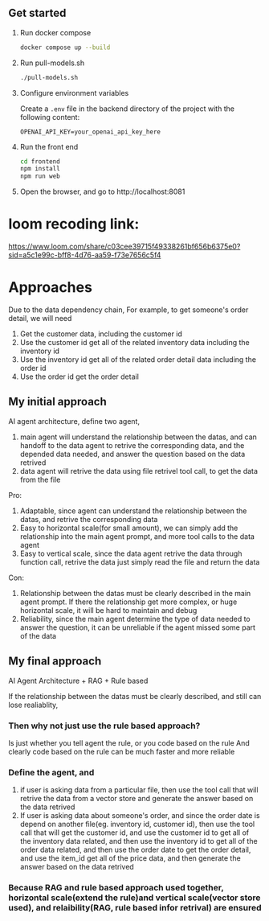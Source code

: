 ## Get started

1. Run docker compose

   ```bash
   docker compose up --build
   ```

2. Run pull-models.sh
   ```bash
   ./pull-models.sh
   ```
3. Configure environment variables

   Create a `.env` file in the backend directory of the project with the following content:

   ```
   OPENAI_API_KEY=your_openai_api_key_here
   ```

4. Run the front end

   ```bash
   cd frontend
   npm install
   npm run web
   ```

5. Open the browser, and go to http://localhost:8081

# loom recoding link:

https://www.loom.com/share/c03cee39715f49338261bf656b6375e0?sid=a5c1e99c-bff8-4d76-aa59-f73e7656c5f4

# Approaches

Due to the data dependency chain, For example, to get someone's order detail, we will need

1. Get the customer data, including the customer id
2. Use the customer id get all of the related inventory data including the inventory id
3. Use the inventory id get all of the related order detail data including the order id
4. Use the order id get the order detail

## My initial approach

AI agent architecture, define two agent,

1. main agent will understand the relationship between the datas, and can handoff to the data agent to retrive the corresponding data, and the depended data needed, and answer the question based on the data retrived
2. data agent will retrive the data using file retrivel tool call, to get the data from the file

Pro:

1. Adaptable, since agent can understand the relationship between the datas, and retrive the corresponding data
2. Easy to horizontal scale(for small amount), we can simply add the relationship into the main agent prompt, and more tool calls to the data agent
3. Easy to vertical scale, since the data agent retrive the data through function call, retrive the data just simply read the file and return the data

Con:

1. Relationship between the datas must be clearly described in the main agent prompt. If there the relationship get more
   complex, or huge horizontal scale, it will be hard to maintain and debug
2. Reliability, since the main agent determine the type of data needed to answer the question, it can be unreliable if the agent missed some part of the data

## My final approach

AI Agent Architecture + RAG + Rule based

If the relationship between the datas must be clearly described, and still can lose realiablity,

### Then why not just use the rule based approach?

Is just whether you tell agent the rule, or you code based on the rule
And clearly code based on the rule can be much faster and more reliable

### Define the agent, and

1.  if user is asking data from a particular file,
    then use the tool call that will retrive the data from a vector store and
    generate the answer based on the data retrived
2.  If user is asking data about someone's order, and since the order date is depend on another file(eg. inventory id, customer id),
    then use the tool call that will get the customer id, and use the customer id to get all of the inventory data related, and then use the inventory id to get all of the order data related, and then use the order date to get the order detail, and use the item_id get all of the price data, and then generate the answer based on the data retrived

### Because RAG and rule based approach used together, horizontal scale(extend the rule)and vertical scale(vector store used), and relaibility(RAG, rule based infor retrival) are ensured
